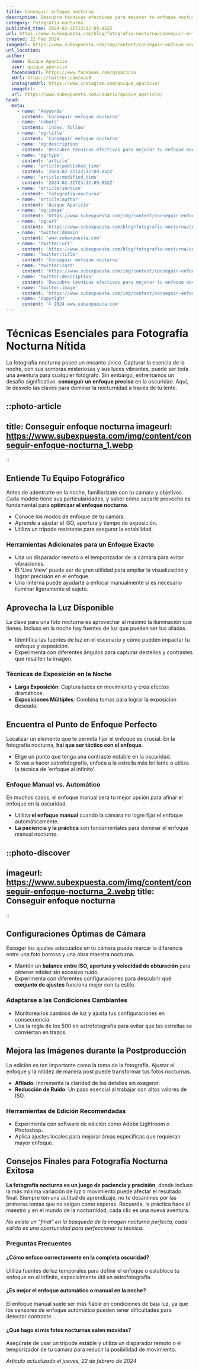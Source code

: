 ```yaml
---
title: Conseguir enfoque nocturna
description: Descubre técnicas efectivas para mejorar tu enfoque nocturno y potenciar la productividad sin sacrificar el descanso.
category: fotografia-nocturna
published_time: 2024-02-21T23:32:09.852Z
url: https://www.subexpuesta.com/blog/fotografia-nocturna/conseguir-enfoque-nocturna
created: 22 Feb 2024
imageUrl: https://www.subexpuesta.com/img/content/conseguir-enfoque-nocturna_1.webp
url_location:
author:
  name: Quique Aparicio
  user: quique_aparicio
  facebookUrl: https://www.facebook.com/qaparicio
  xUrl: https://twitter.com/eac9
  instagramUrl: https://www.instagram.com/quique_aparicio/
  imageUrl: 
  url: https://www.subexpuesta.com/usuario/quique_aparicio/
head:
  meta:
    - name: 'keywords'
      content: 'Conseguir enfoque nocturna'
    - name: 'robots'
      content: 'index, follow'
    - name: 'og:title'
      content: 'Conseguir enfoque nocturna'
    - name: 'og:description'
      content: 'Descubre técnicas efectivas para mejorar tu enfoque nocturno y potenciar la productividad sin sacrificar el descanso.'
    - name: 'og:type'
      content: 'article'
    - name: 'article:published_time'
      content: '2024-02-21T23:32:09.852Z'
    - name: 'article:modified_time'
      content: '2024-02-21T23:32:09.852Z'
    - name: 'article:section'
      content: 'fotografia-nocturna'
    - name: 'article:author'
      content: 'Quique Aparicio'
    - name: 'og:image'
      content: 'https://www.subexpuesta.com/img/content/conseguir-enfoque-nocturna_1.webp'
    - name: 'og:url'
      content: 'https://www.subexpuesta.com/blog/fotografia-nocturna/conseguir-enfoque-nocturna'
    - name: 'twitter:domain'
      content: 'www.subexpuesta.com'
    - name: 'twitter:url'
      content: 'https://www.subexpuesta.com/blog/fotografia-nocturna/conseguir-enfoque-nocturna'
    - name: 'twitter:title'
      content: 'Conseguir enfoque nocturna'
    - name: 'twitter:card'
      content: 'https://www.subexpuesta.com/img/content/conseguir-enfoque-nocturna_1.webp'
    - name: 'twitter:description'
      content: 'Descubre técnicas efectivas para mejorar tu enfoque nocturno y potenciar la productividad sin sacrificar el descanso.'
    - name: 'twitter:image'
      content: 'https://www.subexpuesta.com/img/content/conseguir-enfoque-nocturna_1.webp'
    - name: 'copyright'
      content: '© 2024 www.subexpuesta.com'
---
```

# Técnicas Esenciales para Fotografía Nocturna Nítida

La fotografía nocturna posee un encanto único. Capturar la esencia de la noche, con sus sombras misteriosas y sus luces vibrantes, puede ser toda una aventura para cualquier fotógrafo. Sin embargo, enfrentamos un desafío significativo: **conseguir un enfoque preciso** en la oscuridad. Aquí, te desvelo las claves para dominar la nocturnidad a través de tu lente.


::photo-article
---
title: Conseguir enfoque nocturna
imageurl: https://www.subexpuesta.com/img/content/conseguir-enfoque-nocturna_1.webp
---
::


## Entiende Tu Equipo Fotográfico

Antes de adentrarte en la noche, familiarízate con tu cámara y objetivos. Cada modelo tiene sus particularidades, y saber cómo sacarle provecho es fundamental para **optimizar el enfoque nocturno**.

- Conoce los modos de enfoque de tu cámara.
- Aprende a ajustar el ISO, apertura y tiempo de exposición.
- Utiliza un trípode resistente para asegurar la estabilidad.

### Herramientas Adicionales para un Enfoque Exacto

- Usa un disparador remoto o el temporizador de la cámara para evitar vibraciones.
- El 'Live View' puede ser de gran utilidad para ampliar la visualización y lograr precisión en el enfoque.
- Una linterna puede ayudarte a enfocar manualmente si es necesario iluminar ligeramente el sujeto.

## Aprovecha la Luz Disponible

La clave para una foto nocturna es aprovechar al máximo la iluminación que tienes. Incluso en la noche hay fuentes de luz que pueden ser tus aliadas.

- Identifica las fuentes de luz en el escenario y cómo pueden impactar tu enfoque y exposición.
- Experimenta con diferentes ángulos para capturar destellos y contrastes que resalten tu imagen.

### Técnicas de Exposición en la Noche

- **Larga Exposición**: Captura luces en movimiento y crea efectos dramáticos.
- **Exposiciones Múltiples**: Combina tomas para lograr la exposición deseada.

## Encuentra el Punto de Enfoque Perfecto

Localizar un elemento que te permita fijar el enfoque es crucial. En la fotografía nocturna, **hai que ser táctico con el enfoque**.

- Elige un punto que tenga una contraste notable en la oscuridad.
- Si vas a hacer astrofotografía, enfoca a la estrella más brillante o utiliza la técnica de 'enfoque al infinito'.

### Enfoque Manual vs. Automático

En muchos casos, el enfoque manual será tu mejor opción para afinar el enfoque en la oscuridad.

- Utiliza **el enfoque manual** cuando la cámara no logre fijar el enfoque automáticamente.
- **La paciencia y la práctica** son fundamentales para dominar el enfoque manual nocturno.


::photo-discover
---
imageurl: https://www.subexpuesta.com/img/content/conseguir-enfoque-nocturna_2.webp
title: Conseguir enfoque nocturna
---
::


## Configuraciones Óptimas de Cámara

Escoger los ajustes adecuados en tu cámara puede marcar la diferencia entre una foto borrosa y una obra maestra nocturna.

- Mantén un **balance entre ISO, apertura y velocidad de obturación** para obtener nitidez sin excesivo ruido.
- Experimenta con diferentes configuraciones para descubrir qué **conjunto de ajustes** funciona mejor con tu estilo.

### Adaptarse a las Condiciones Cambiantes

- Monitorea los cambios de luz y ajusta tus configuraciones en consecuencia.
- Usa la regla de los 500 en astrofotografía para evitar que las estrellas se conviertan en trazos.

## Mejora las Imágenes durante la Postproducción

La edición es tan importante como la toma de la fotografía. Ajustar el enfoque y la nitidez de manera post puede transformar tus fotos nocturnas.

- **Afilado**: Incrementa la claridad de los detalles sin exagerar.
- **Reducción de Ruido**: Un paso esencial al trabajar con altos valores de ISO.

### Herramientas de Edición Recomendadas

- Experimenta con software de edición como Adobe Lightroom o Photoshop.
- Aplica ajustes locales para mejorar áreas específicas que requieran mayor enfoque.

## Consejos Finales para Fotografía Nocturna Exitosa

**La fotografía nocturna es un juego de paciencia y precisión**, donde incluso la más mínima variación de luz o movimiento puede afectar el resultado final. Siempre ten una actitud de aprendizaje, no te desanimes por las primeras tomas que no salgan como esperas. Recuerda, la práctica hace al maestro y en el mundo de la nocturnidad, cada clic es una nueva aventura.

*No existe un "final" en la búsqueda de la imagen nocturna perfecta, cada salida es una oportunidad para perfeccionar tu técnica.*

### Preguntas Frecuentes

#### ¿Cómo enfoco correctamente en la completa oscuridad?
Utiliza fuentes de luz temporales para definir el enfoque o establece tu enfoque en el infinito, especialmente útil en astrofotografía.

#### ¿Es mejor el enfoque automático o manual en la noche?
El enfoque manual suele ser más fiable en condiciones de baja luz, ya que los sensores de enfoque automático pueden tener dificultades para detectar contraste.

#### ¿Qué hago si mis fotos nocturnas salen movidas?
Asegúrate de usar un trípode estable y utiliza un disparador remoto o el temporizador de tu cámara para reducir la posibilidad de movimiento.

_Artículo actualizado el jueves, 22 de febrero de 2024_